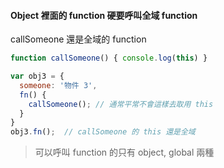 #### Object 裡面的 function 硬要呼叫全域 function

callSomeone 還是全域的 function

```js
function callSomeone() { console.log(this) }

var obj3 = {
  someone: '物件 3',
  fn() {
    callSomeone(); // 通常平常不會這樣去取用 this
  }
}
obj3.fn();  // callSomeone 的 this 還是全域
```

>可以呼叫 function 的只有 object, global 兩種